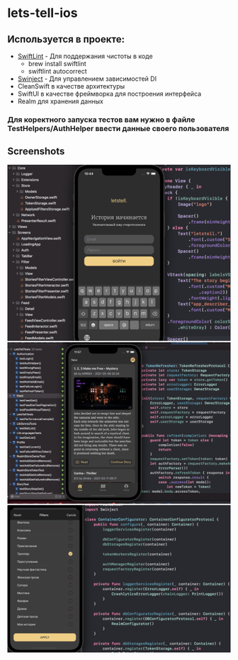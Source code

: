 # lets-tell-ios

## Используется в проекте:
* [SwiftLint](https://github.com/realm/SwiftLint) - Для поддержания чистоты в коде
	* brew install swiftlint 
	* swiftlint autocorrect
* [Swinject](https://github.com/Swinject/Swinject) - Для управлением зависимостей DI 
* CleanSwift в качестве архитектуры
* SwiftUI в качестве фреймворка для построения интерфейса
* Realm для хранения данных

### Для коректного запуска тестов вам нужно в файле TestHelpers/AuthHelper ввести данные своего пользователя

## Screenshots
![AuthWithKeyBoard](https://github.com/chernyshevpavel/LetsTell/raw/main/screenshots/authWithKeyboard.png)
![Feed](https://github.com/chernyshevpavel/LetsTell/raw/main/screenshots/feed-with-img-and-code.png)
![Filter](https://github.com/chernyshevpavel/LetsTell/raw/main/screenshots/filter.png)

